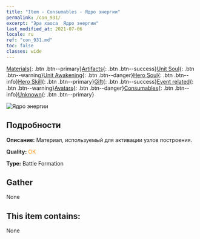 ```yaml
---
title: "Item - Consumables - Ядро энергии"
permalink: /con_931/
excerpt: "Эра хаоса  Ядро энергии"
last_modified_at: 2021-07-06
locale: ru
ref: "con_931.md"
toc: false
classes: wide
---
```

 [Materials](/ItemsRU/){: .btn .btn--primary}[Artifacts](/ItemsRU/Artifacts/){: .btn .btn--success}[Unit Soul](/ItemsRU/UnitSoul/){: .btn .btn--warning}[Unit Awakening](/ItemsRU/UnitAwakening/){: .btn .btn--danger}[Hero Soul](/ItemsRU/HeroSoul/){: .btn .btn--info}[Hero Skill](/ItemsRU/HeroSkill/){: .btn .btn--primary}[Gift](/ItemsRU/Gift/){: .btn .btn--success}[Event related](/ItemsRU/Events/){: .btn .btn--warning}[Avatars](/ItemsRU/Avatars/){: .btn .btn--danger}[Consumables](/ItemsRU/Consumables/){: .btn .btn--info}[Unknown](/ItemsRU/Unknown/){: .btn .btn--primary}

 ![Ядро энергии](/images/t/i_40019.png)

## Подробности
 **Описание:** Материал, используемый для активации узлов построения.

 **Quality:** <span style="color: #FF8C00">OK</span>

 **Type:** Battle Formation

## Gather

  None

## This item contains:

  None

